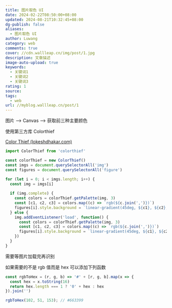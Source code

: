 ```yaml
---
title: 图片取色 UI
date: 2024-02-22T08:50:00+08:00
updated: 2024-08-21T10:32:45+08:00
dg-publish: false
aliases:
  - 图片取色 UI
author: Luwang
category: web
comments: true
cover: //cdn.wallleap.cn/img/post/1.jpg
description: 文章描述
image-auto-upload: true
keywords:
  - 关键词1
  - 关键词2
  - 关键词3
rating: 1
source: 
tags:
  - web
url: //myblog.wallleap.cn/post/1
---
```


图片 ——> Canvas ——> 获取前三种主要颜色

使用第三方库 Colorthief

[Color Thief (lokeshdhakar.com)](https://lokeshdhakar.com/projects/color-thief/)

```js
import ColorThief from 'colorthief'

const colorThief = new ColorThief()
const imgs = document.querySelectorAll('img')
const figures = document.querySelectorAll('figure')

for (let i = 0; i < imgs.length; i++) {
  const img = imgs[i]
  
  if (img.complete) {
    const colors = colorThief.getPalette(img, 3)
    const [c1, c2, c3] = colors.map((c) => `rgb(${c.join(',')})`)
    figures[i].style.background = `linear-gradient(45deg, ${c1}, ${c2}, ${c3})`
  } else {
    img.addEventListener('load', function() {
      const colors = colorThief.getPalette(img, 3)
      const [c1, c2, c3] = colors.map((c) => `rgb(${c.join(',')})`)
      figures[i].style.background = `linear-gradient(45deg, ${c1}, ${c2}, ${c3})`
    })
  }
}
```

需要等图片加载完再识别

如果需要的不是 rgb 值而是 hex 可以添加下列函数

```js
const rgbToHex = (r, g, b) => '#' + [r, g, b].map(x => {
  const hex = x.toString(16)
  return hex.length === 1 ? '0' + hex : hex
}).join('')

rgbToHex(102, 51, 153); // #663399
```
